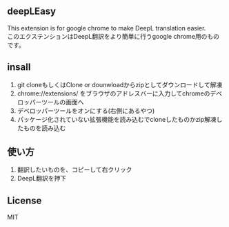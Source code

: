 ## deepLEasy
This extension is for google chrome to make DeepL translation easier.  
このエクステンションはDeepL翻訳をより簡単に行うgoogle chrome用のものです。

## insall
1. git cloneもしくはClone or dounwloadからzipとしてダウンロードして解凍 
1. chrome://extensions/ をブラウザのアドレスバーに入力してchromeのデベロッパーツールの画面へ
1. デベロッパーツールをオンにする(右側にあるやつ)
1. パッケージ化されていない拡張機能を読み込むでcloneしたものかzip解凍したものを読み込む

## 使い方
1. 翻訳したいものを、コピーして右クリック
1. DeepL翻訳を押下

## License
MIT
